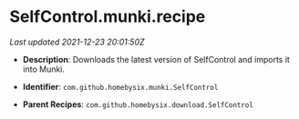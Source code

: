 # SelfControl.munki.recipe

_Last updated 2021-12-23 20:01:50Z_

- **Description**: Downloads the latest version of SelfControl and imports it into Munki.

- **Identifier**: `com.github.homebysix.munki.SelfControl`

- **Parent Recipes**: `com.github.homebysix.download.SelfControl`
